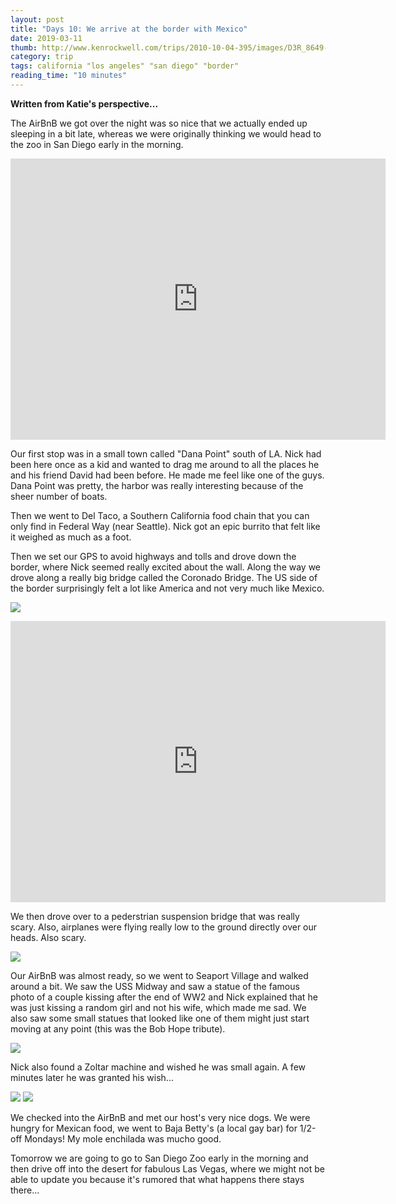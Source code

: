 ```yaml
---
layout: post
title: "Days 10: We arrive at the border with Mexico"
date: 2019-03-11
thumb: http://www.kenrockwell.com/trips/2010-10-04-395/images/D3R_8649-del-taco-1200.jpg
category: trip
tags: california "los angeles" "san diego" "border"
reading_time: "10 minutes"
---
```


**Written from Katie's perspective...**

The AirBnB we got over the night was so nice that we actually ended up sleeping in a bit late, whereas
we were originally thinking we would head to the zoo in San Diego early in the morning.

<iframe src="https://www.google.com/maps/embed?pb=!1m46!1m12!1m3!1d214836.91396477408!2d-117.14179260666486!3d32.71697210226133!2m3!1f0!2f0!3f0!3m2!1i1024!2i768!4f13.1!4m31!3e0!4m5!1s0x80dcdb956c823085%3A0xc74f843a1f1efdbc!2sSanta+Ana%2C+CA!3m2!1d33.7454725!2d-117.86765299999999!4m5!1s0x80dcf08fba64fd89%3A0xe42eb4bc7001fa15!2sDana+Point%2C+California!3m2!1d33.4672256!2d-117.6981014!4m5!1s0x80dc655e605b7705%3A0x19ecb3f398f9f87!2sOceanside%2C+CA!3m2!1d33.1958696!2d-117.3794834!4m5!1s0x80d954ab32bc3307%3A0xe91957119413cd3c!2sCoronado+Bridge%2C+CA-75%2C+Coronado%2C+CA+92118!3m2!1d32.689441099999996!2d-117.1533503!4m5!1s0x80d9491ab03aad91%3A0xc98a20c23a513ff5!2sLas+Americas+Premium+Outlets%2C+Camino+De+La+Plaza%2C+San+Diego%2C+CA!3m2!1d32.5436944!2d-117.04103599999999!5e0!3m2!1sen!2sus!4v1552376690053" width="600" height="450" frameborder="0" style="border:0" allowfullscreen></iframe>

Our first stop was in a small town called "Dana Point" south of LA. Nick had been here once as a kid
and wanted to drag me around to all the places he and his friend David had been before. He made me feel
like one of the guys. Dana Point was pretty, the harbor was really interesting because of the sheer number
of boats.

Then we went to Del Taco, a Southern California food chain that you can only find in Federal Way
(near Seattle). Nick got an epic burrito that felt like it weighed as much as a foot.


Then we set our GPS to avoid highways and tolls and drove down the border, where Nick seemed really
excited about the wall. Along the way we drove along a really big bridge called the Coronado Bridge.
The US side of the border surprisingly felt a lot like America and not very much
like Mexico.

![](/assets/images/day9/Wall.jpg)


<iframe src="https://www.google.com/maps/embed?pb=!1m46!1m12!1m3!1d107492.52327196735!2d-117.12804271262273!3d32.65568242345918!2m3!1f0!2f0!3f0!3m2!1i1024!2i768!4f13.1!4m31!3e0!4m5!1s0x80d9491ab03aad91%3A0xc98a20c23a513ff5!2sLas+Americas+Premium+Outlets%2C+4211+Camino+De+La+Plaza%2C+San+Diego%2C+CA+92173!3m2!1d32.5436944!2d-117.04103599999999!4m5!1s0x80d954c922ec71c3%3A0xfe4155c2352097!2sSpruce+Street+Suspension+Bridge%2C+W+Spruce+St%2C+San+Diego%2C+CA+92103!3m2!1d32.738700099999996!2d-117.1654075!4m5!1s0x80d95354fd94ac8f%3A0x3e4c5c4163d7af44!2sSeaport+Village%2C+849+W+Harbor+Dr%2C+San+Diego%2C+CA+92101!3m2!1d32.7094908!2d-117.1708757!4m5!1s0x80d954ab2a6e80c1%3A0xfbb78930404553b2!2sUSS+Midway+Museum%2C+910+N+Harbor+Dr%2C+San+Diego%2C+CA+92101!3m2!1d32.7137398!2d-117.17512649999999!4m5!1s0x80d9546c9fd2527b%3A0x236579c7fe0915b0!2sCity+Heights%2C+San+Diego%2C+CA!3m2!1d32.7402624!2d-117.1009481!5e0!3m2!1sen!2sus!4v1552376722596" width="600" height="450" frameborder="0" style="border:0" allowfullscreen></iframe>

We then drove over to a pederstrian suspension bridge that was really scary. Also, airplanes were flying
really low to the ground directly over our heads. Also scary.

![](/assets/images/day9/ScaryBridge.jpg)

Our AirBnB was almost ready, so we went to Seaport Village and walked around a bit. We saw the USS Midway
and saw a statue of the famous photo of a couple kissing after the end of WW2 and Nick explained that he
was just kissing a random girl and not his wife, which made me sad. We also saw some small statues that
looked like one of them might just start moving at any point (this was the Bob Hope tribute).

![](/assets/images/day9/FrozenNick.jpg)

Nick also found a Zoltar machine and 
wished he was small again. A few minutes
later he was granted his wish...

![](/assets/images/day9/Zoltar.jpg)
![](/assets/images/day9/Seaport.jpg)

We checked into the AirBnB and met our host's very nice dogs. We were hungry for Mexican food, we went to
Baja Betty's (a local gay bar) for 1/2-off Mondays! My mole enchilada was mucho good.

Tomorrow we are going to go to San Diego Zoo early in the morning and then drive off into the desert
for fabulous Las Vegas, where we might not be able to update you because it's rumored that what happens
there stays there...